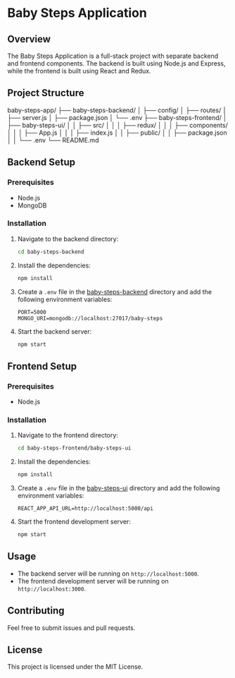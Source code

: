 # Baby Steps Application

## Overview

The Baby Steps Application is a full-stack project with separate backend and frontend components. The backend is built using Node.js and Express, while the frontend is built using React and Redux.

## Project Structure
baby-steps-app/ ├── baby-steps-backend/ │ ├── config/ │ ├── routes/ │ ├── server.js │ ├── package.json │ └── .env ├── baby-steps-frontend/ │ ├── baby-steps-ui/ │ │ ├── src/ │ │ │ ├── redux/ │ │ │ ├── components/ │ │ │ ├── App.js │ │ │ ├── index.js │ │ ├── public/ │ │ ├── package.json │ │ └── .env └── README.md


## Backend Setup

### Prerequisites

- Node.js
- MongoDB

### Installation

1. Navigate to the backend directory:

    ```sh
    cd baby-steps-backend
    ```

2. Install the dependencies:

    ```sh
    npm install
    ```

3. Create a `.env` file in the [baby-steps-backend](http://_vscodecontentref_/0) directory and add the following environment variables:

    ```env
    PORT=5000
    MONGO_URI=mongodb://localhost:27017/baby-steps
    ```

4. Start the backend server:

    ```sh
    npm start
    ```

## Frontend Setup

### Prerequisites

- Node.js

### Installation

1. Navigate to the frontend directory:

    ```sh
    cd baby-steps-frontend/baby-steps-ui
    ```

2. Install the dependencies:

    ```sh
    npm install
    ```

3. Create a `.env` file in the [baby-steps-ui](http://_vscodecontentref_/1) directory and add the following environment variables:

    ```env
    REACT_APP_API_URL=http://localhost:5000/api
    ```

4. Start the frontend development server:

    ```sh
    npm start
    ```

## Usage

- The backend server will be running on `http://localhost:5000`.
- The frontend development server will be running on `http://localhost:3000`.

## Contributing

Feel free to submit issues and pull requests.

## License

This project is licensed under the MIT License.
